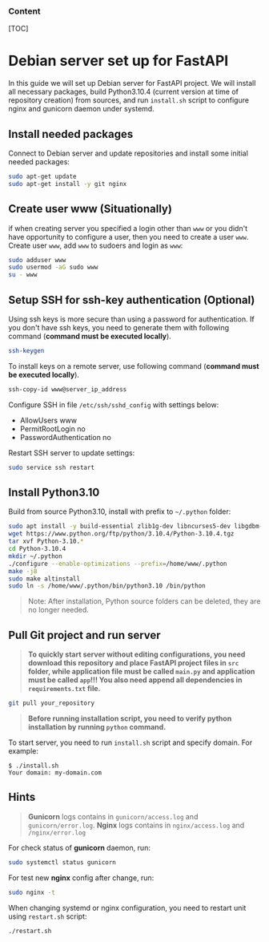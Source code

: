 ### Content

[TOC]

# Debian server set up for FastAPI
In this guide we will set up Debian server for FastAPI project. We will install all necessary packages, build Python3.10.4 (current version at time of repository creation) from sources, and run `install.sh` script to configure nginx and gunicorn daemon under systemd.

## Install needed packages
Connect to Debian server and update repositories and install some initial needed packages:
```sh
sudo apt-get update
sudo apt-get install -y git nginx
```
## Create user www (Situationally)
if when creating server you specified a login other than `www` or you didn't have opportunity to configure a user, then you need to create a user `www`.
Create user `www`, add `www` to sudoers and login as `www`:
```sh
sudo adduser www
sudo usermod -aG sudo www
su - www
```
## Setup SSH for ssh-key authentication (Optional)
Using ssh keys is more secure than using a password for authentication.
If you don't have ssh keys, you need to generate them with following command (**command must be executed locally**).
```sh
ssh-keygen
```
To install keys on a remote server, use following command (**command must be executed locally**).
```sh
ssh-copy-id www@server_ip_address
```
Configure SSH in file `/etc/ssh/sshd_config` with settings below:
* AllowUsers www
* PermitRootLogin no
* PasswordAuthentication no

Restart SSH server to update settings:
```sh
sudo service ssh restart
```
## Install Python3.10
Build from source Python3.10, install with prefix to `~/.python` folder:
```sh
sudo apt install -y build-essential zlib1g-dev libncurses5-dev libgdbm-dev libnss3-dev libssl-dev libreadline-dev libffi-dev libsqlite3-dev wget libbz2-dev
wget https://www.python.org/ftp/python/3.10.4/Python-3.10.4.tgz
tar xvf Python-3.10.*
cd Python-3.10.4
mkdir ~/.python
./configure --enable-optimizations --prefix=/home/www/.python
make -j8
sudo make altinstall
sudo ln -s /home/www/.python/bin/python3.10 /bin/python
```
> Note: After installation, Python source folders can be deleted, they are no longer needed.

## Pull Git project and run server
>  **To quickly start server without editing configurations, you need download this repository and place FastAPI project files in `src` folder, while application file must be called `main.py` and application must be called `app`!!!
You also need append all dependencies in `requirements.txt` file.**

```sh
git pull your_repository
```
> **Before running installation script, you need to verify python installation by running `python` command.**

To start server, you need to run `install.sh` script and specify domain.
For example:
```
$ ./install.sh
Your domain: my-domain.com
```
## Hints
> **Gunicorn** logs contains in `gunicorn/access.log` and `gunicorn/error.log`.
> **Nginx** logs contains in `nginx/access.log` and `/nginx/error.log`

For check status of **gunicorn** daemon, run:
```sh
sudo systemctl status gunicorn
```
For test new **nginx** config after change, run:
```sh
sudo nginx -t
```
When changing systemd or nginx configuration, you need to restart unit using `restart.sh` script:
```sh
./restart.sh
```
